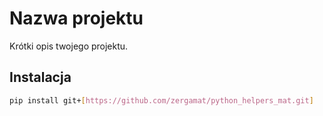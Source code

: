 # Nazwa projektu

Krótki opis twojego projektu.

## Instalacja

```bash
pip install git+[https://github.com/zergamat/python_helpers_mat.git]
